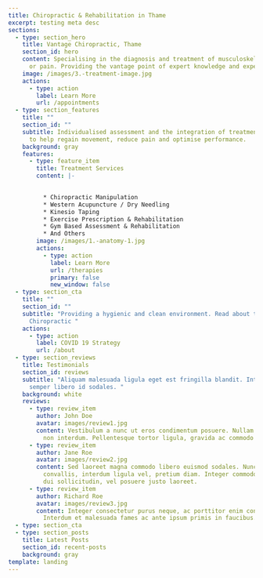 ```yaml
---
title: Chiropractic & Rehabilitation in Thame
excerpt: testing meta desc
sections:
  - type: section_hero
    title: Vantage Chiropractic, Thame
    section_id: hero
    content: Specialising in the diagnosis and treatment of musculoskeletal injury
      or pain. Providing the vantage point of expert knowledge and experience.
    image: /images/3.-treatment-image.jpg
    actions:
      - type: action
        label: Learn More
        url: /appointments
  - type: section_features
    title: ""
    section_id: ""
    subtitle: Individualised assessment and the integration of treatment techniques
      to help regain movement, reduce pain and optimise performance.
    background: gray
    features:
      - type: feature_item
        title: Treatment Services
        content: |-
          

          * Chiropractic Manipulation
          * Western Acupuncture / Dry Needling
          * Kinesio Taping
          * Exercise Prescription & Rehabilitation
          * Gym Based Assessment & Rehabilitation
          * And Others
        image: /images/1.-anatomy-1.jpg
        actions:
          - type: action
            label: Learn More
            url: /therapies
            primary: false
            new_window: false
  - type: section_cta
    title: ""
    section_id: ""
    subtitle: "Providing a hygienic and clean environment. Read about the Vantage
      Chiropractic "
    actions:
      - type: action
        label: COVID 19 Strategy
        url: /about
  - type: section_reviews
    title: Testimonials
    section_id: reviews
    subtitle: "Aliquam malesuada ligula eget est fringilla blandit. Integer finibus
      semper libero id sodales. "
    background: white
    reviews:
      - type: review_item
        author: John Doe
        avatar: images/review1.jpg
        content: Vestibulum a nunc ut eros condimentum posuere. Nullam dapibus quis nunc
          non interdum. Pellentesque tortor ligula, gravida ac commodo eu.
      - type: review_item
        author: Jane Roe
        avatar: images/review2.jpg
        content: Sed laoreet magna commodo libero euismod sodales. Nunc ac libero
          convallis, interdum ligula vel, pretium diam. Integer commodo sem at
          dui sollicitudin, vel posuere justo laoreet.
      - type: review_item
        author: Richard Roe
        avatar: images/review3.jpg
        content: Integer consectetur purus neque, ac porttitor enim convallis vitae.
          Interdum et malesuada fames ac ante ipsum primis in faucibus.
  - type: section_cta
  - type: section_posts
    title: Latest Posts
    section_id: recent-posts
    background: gray
template: landing
---
```

